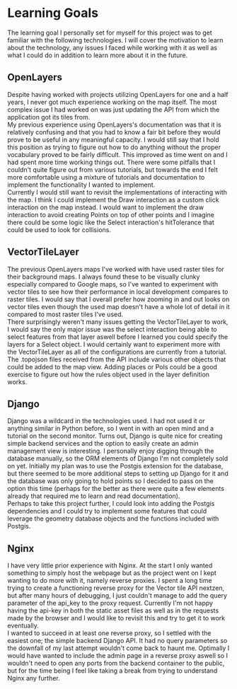 # Learning Goals
The learning goal I personally set for myself for this project was to get familiar with the following technologies. I will cover the motivation to learn about the technology, any issues I faced while working with it as well as what I could do in addition to learn more about it in the future.

## OpenLayers
Despite having worked with projects utilizing OpenLayers for one and a half years, I never got much experience working on the map itself. The most complex issue I had worked on was just updating the API from which the application got its tiles from.  
My previous experience using OpenLayers's documentation was that it is relatively confusing and that you had to know a fair bit before they would prove to be useful in any meaningful capacity. I would still say that I hold this position as trying to figure out how to do anything without the proper vocabulary proved to be fairly difficult. This improved as time went on and I had spent more time working things out. There were some pitfalls that I couldn't quite figure out from various tutorials, but towards the end I felt more comfortable using a mixture of tutorials and documentation to implement the functionality I wanted to implement.  
Currently I would still want to revisit the implementations of interacting with the map. I think I could implement the Draw interaction as a custom click interaction on the map instead. I would want to implement the draw interaction to avoid creating Points on top of other points and I imagine there could be some logic like the Select interaction's hitTolerance that could be used to look for collisions.

## VectorTileLayer
The previous OpenLayers maps I've worked with have used raster tiles for their background maps. I always found these to be visually clunky especially compared to Google maps, so I've wanted to experiment with vector tiles to see how their performance in local development compares to raster tiles. I would say that I overall prefer how zooming in and out looks on vector tiles even though the used map doesn't have a whole lot of detail in it compared to most raster tiles I've used.  
There surprisingly weren't many issues getting the VectorTileLayer to work, I would say the only major issue was the select interaction being able to select features from that layer aswell before I learned you could specify the layers for a Select object. 
I would certainly want to experiment more with the VectorTileLayer as all of the configurations are currently from a tutorial. The .topojson files received from the API include various other objects that could be added to the map view. Adding places or PoIs could be a good exercise to figure out how the rules object used in the layer definition works.

## Django
Django was a wildcard in the technologies used. I had not used it or anything similar in Python before, so I went in with an open mind and a tutorial on the second monitor. Turns out, Django is quite nice for creating simple backend services and the option to easily create an admin management view is interesting. 
I personally enjoy digging through the database manually, so the ORM elements of Django I'm not completely sold on yet. Initially my plan was to use the Postgis extension for the database, but there seemed to be more additional steps to setting up Django for it and the database was only going to hold points so I decided to pass on the option this time (perhaps for the better as there were quite a few elements already that required me to learn and read documentation).  
Perhaps to take this project further, I could look into adding the Postgis dependencies and I could try to implement some features that could leverage the geometry database objects and the functions included with Postgis.

## Nginx
I have very little prior experience with Nginx. At the start I only wanted something to simply host the webpage but as the project went on I kept wanting to do more with it, namely reverse proxies. I spent a long time trying to create a functioning reverse proxy for the Vector tile API nextzen, but after many hours of debugging, I just couldn't manage to add the query parameter of the api_key to the proxy request. Currently I'm not happy having the api-key in both the static asset files as well as in the requests made by the browser and I would like to revisit this and try to get it to work eventually.  
I wanted to succeed in at least one reverse proxy, so I settled with the easiest one; the simple backend Django API. It had no query parameters so the downfall of my last attempt wouldn't come back to haunt me. Optimally I would have wanted to include the admin page in a reverse proxy aswell so I wouldn't need to open any ports from the backend container to the public, but for the time being I feel like taking a break from trying to understand Nginx any further.
